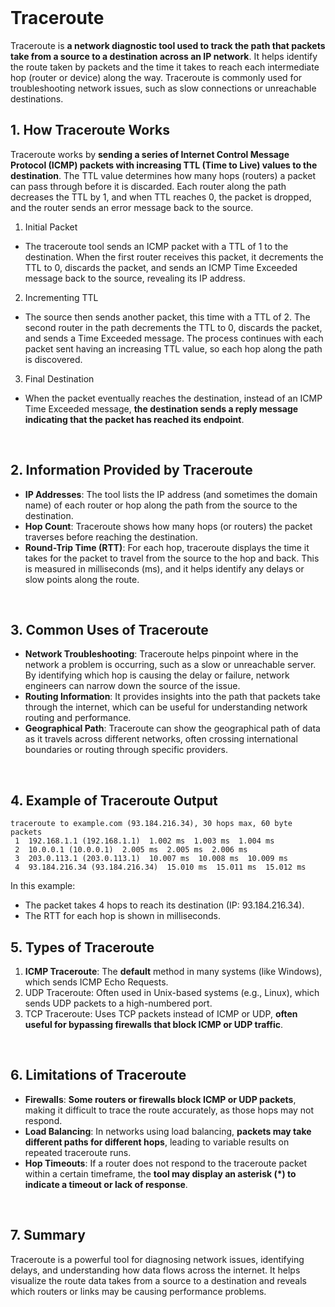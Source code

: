 <br>

# Traceroute
Traceroute is **a network diagnostic tool used to track the path that packets take from a source to a destination across an IP network**. It helps identify the route taken by packets and the time it takes to reach each intermediate hop (router or device) along the way. Traceroute is commonly used for troubleshooting network issues, such as slow connections or unreachable destinations.

## 1. How Traceroute Works
Traceroute works by **sending a series of Internet Control Message Protocol (ICMP) packets with increasing TTL (Time to Live) values to the destination**. The TTL value determines how many hops (routers) a packet can pass through before it is discarded. Each router along the path decreases the TTL by 1, and when TTL reaches 0, the packet is dropped, and the router sends an error message back to the source.

1. Initial Packet
  - The traceroute tool sends an ICMP packet with a TTL of 1 to the destination. When the first router receives this packet, it decrements the TTL to 0, discards the packet, and sends an ICMP Time Exceeded message back to the source, revealing its IP address.
2. Incrementing TTL
  - The source then sends another packet, this time with a TTL of 2. The second router in the path decrements the TTL to 0, discards the packet, and sends a Time Exceeded message. The process continues with each packet sent having an increasing TTL value, so each hop along the path is discovered.
3. Final Destination
  - When the packet eventually reaches the destination, instead of an ICMP Time Exceeded message, **the destination sends a reply message indicating that the packet has reached its endpoint**.  
<br>

## 2. Information Provided by Traceroute
  - **IP Addresses**: The tool lists the IP address (and sometimes the domain name) of each router or hop along the path from the source to the destination.
  - **Hop Count**: Traceroute shows how many hops (or routers) the packet traverses before reaching the destination.
  - **Round-Trip Time (RTT)**: For each hop, traceroute displays the time it takes for the packet to travel from the source to the hop and back. This is measured in milliseconds (ms), and it helps identify any delays or slow points along the route.  
<br>

## 3. Common Uses of Traceroute
  - **Network Troubleshooting**: Traceroute helps pinpoint where in the network a problem is occurring, such as a slow or unreachable server. By identifying which hop is causing the delay or failure, network engineers can narrow down the source of the issue.
  - **Routing Information**: It provides insights into the path that packets take through the internet, which can be useful for understanding network routing and performance.
  - **Geographical Path**: Traceroute can show the geographical path of data as it travels across different networks, often crossing international boundaries or routing through specific providers.  
<br>

## 4. Example of Traceroute Output  

```
traceroute to example.com (93.184.216.34), 30 hops max, 60 byte packets
 1  192.168.1.1 (192.168.1.1)  1.002 ms  1.003 ms  1.004 ms
 2  10.0.0.1 (10.0.0.1)  2.005 ms  2.005 ms  2.006 ms
 3  203.0.113.1 (203.0.113.1)  10.007 ms  10.008 ms  10.009 ms
 4  93.184.216.34 (93.184.216.34)  15.010 ms  15.011 ms  15.012 ms
```

In this example:  
  - The packet takes 4 hops to reach its destination (IP: 93.184.216.34).
  - The RTT for each hop is shown in milliseconds.

## 5. Types of Traceroute
1. **ICMP Traceroute**: The **default** method in many systems (like Windows), which sends ICMP Echo Requests.
2. UDP Traceroute: Often used in Unix-based systems (e.g., Linux), which sends UDP packets to a high-numbered port.
3. TCP Traceroute: Uses TCP packets instead of ICMP or UDP, **often useful for bypassing firewalls that block ICMP or UDP traffic**.  
<br>

## 6. Limitations of Traceroute
  - **Firewalls**: **Some routers or firewalls block ICMP or UDP packets**, making it difficult to trace the route accurately, as those hops may not respond.
  - **Load Balancing**: In networks using load balancing, **packets may take different paths for different hops**, leading to variable results on repeated traceroute runs.
  - **Hop Timeouts**: If a router does not respond to the traceroute packet within a certain timeframe, the **tool may display an asterisk (*) to indicate a timeout or lack of response**.  
<br>

## 7. Summary
Traceroute is a powerful tool for diagnosing network issues, identifying delays, and understanding how data flows across the internet. It helps visualize the route data takes from a source to a destination and reveals which routers or links may be causing performance problems.  
<br>